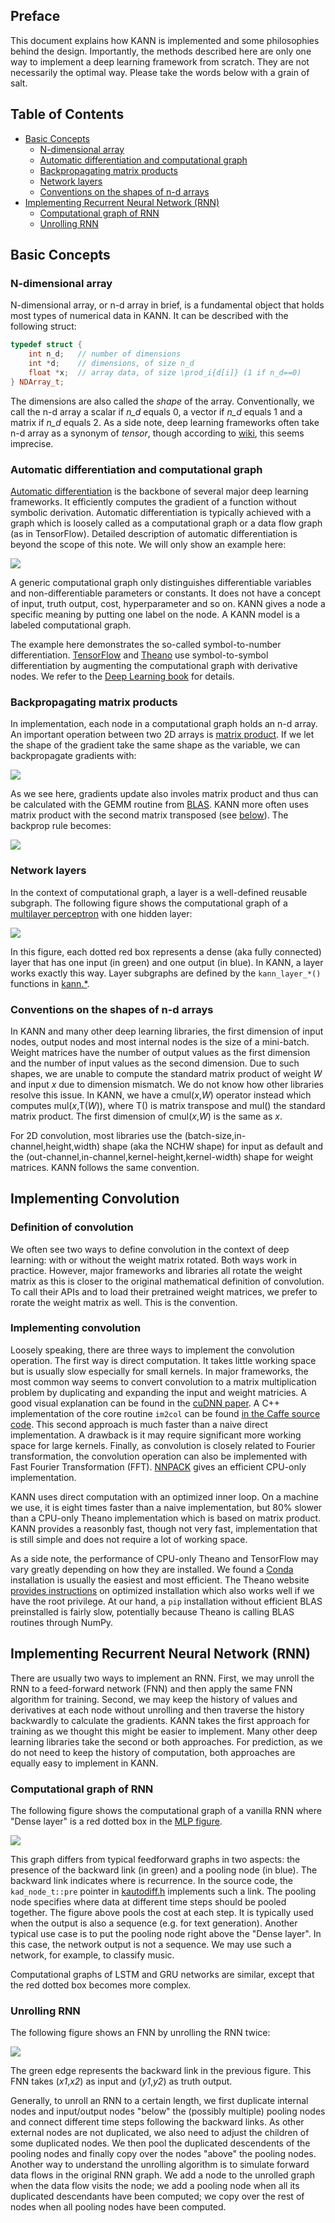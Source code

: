## Preface 

This document explains how KANN is implemented and some philosophies behind the
design. Importantly, the methods described here are only one way to implement
a deep learning framework from scratch. They are not necessarily the optimal
way. Please take the words below with a grain of salt.


## Table of Contents

* [Basic Concepts](#basic-concepts)
  - [N-dimensional array](#n-dimensional-array)
  - [Automatic differentiation and computational graph](#automatic-differentiation-and-computational-graph)
  - [Backpropagating matrix products](#backpropagating-matrix-products)
  - [Network layers](#network-layers)
  - [Conventions on the shapes of n-d arrays](#conventions-on-the-shapes-of-n-d-arrays)
* [Implementing Recurrent Neural Network (RNN)](#implementing-recurrent-neural-network-rnn)
  - [Computational graph of RNN](#computational-graph-of-rnn)
  - [Unrolling RNN](#unrolling-rnn)


## Basic Concepts

### N-dimensional array

N-dimensional array, or n-d array in brief, is a fundamental object that holds
most types of numerical data in KANN. It can be described with the following
struct:
```cpp
typedef struct {
    int n_d;   // number of dimensions
    int *d;    // dimensions, of size n_d
    float *x;  // array data, of size \prod_i{d[i]} (1 if n_d==0)
} NDArray_t;
```
The dimensions are also called the *shape* of the array. Conventionally, we
call the n-d array a scalar if *n\_d* equals 0, a vector if *n\_d* equals 1 and
a matrix if *n\_d* equals 2. As a side note, deep learning frameworks often
take n-d array as a synonym of *tensor*, though according to
[wiki][tensor-wiki], this seems imprecise.

### Automatic differentiation and computational graph

[Automatic differentiation][ad] is the backbone of several major deep learning
frameworks. It efficiently computes the gradient of a function without symbolic
derivation. Automatic differentiation is typically achieved with a graph which
is loosely called as a computational graph or a data flow graph (as in
TensorFlow). Detailed description of automatic differentiation is beyond the
scope of this note. We will only show an example here:

![](images/autodiff.png)

A generic computational graph only distinguishes differentiable variables and
non-differentiable parameters or constants. It does not have a concept of
input, truth output, cost, hyperparameter and so on. KANN gives a node a
specific meaning by putting one label on the node. A KANN model is a labeled
computational graph.

The example here demonstrates the so-called symbol-to-number differentiation.
[TensorFlow][tf] and [Theano][theano] use symbol-to-symbol differentiation
by augmenting the computational graph with derivative nodes. We refer to the
[Deep Learning book][dlbook] for details.

### Backpropagating matrix products

In implementation, each node in a computational graph holds an n-d array. An
important operation between two 2D arrays is [matrix product][matmul]. If we
let the shape of the gradient take the same shape as the variable, we can
backpropagate gradients with:
<!--
{\bf C}={\bf A}\cdot{\bf B},
\hspace{1em}\frac{\partial F}{\partial {\bf A}}\gets\frac{\partial F}{\partial {\bf C}}\cdot {\bf B}^\intercal,
\hspace{1em}\frac{\partial F}{\partial {\bf B}}\gets{\bf A}^\intercal\cdot\frac{\partial F}{\partial {\bf C}}
-->
![](images/matmul1.png)

As we see here, gradients update also involes matrix product and thus can be
calculated with the GEMM routine from [BLAS][blas]. KANN more often uses matrix
product with the second matrix transposed (see
[below](#conventions-on-the-shapes-of-n-d-arrays)). The backprop rule becomes:
<!--
{\bf Y}={\bf X}\cdot{\bf W}^\intercal,
\hspace{1em}\frac{\partial F}{\partial {\bf X}}\gets\frac{\partial F}{\partial {\bf Y}}\cdot {\bf W},
\hspace{1em}\frac{\partial F}{\partial {\bf W}}\gets\left(\frac{\partial F}{\partial {\bf Y}}\right)^\intercal\cdot{\bf X}
-->
![](images/matmul2.png)

### Network layers

In the context of computational graph, a layer is a well-defined reusable
subgraph. The following figure shows the computational graph of a [multilayer
perceptron][mlp] with one hidden layer:

![](images/mlp.png)

In this figure, each dotted red box represents a dense (aka fully connected)
layer that has one input (in green) and one output (in blue). In KANN, a layer
works exactly this way. Layer subgraphs are defined by the `kann_layer_*()`
functions in [kann.*](../kann.h).

### Conventions on the shapes of n-d arrays

In KANN and many other deep learning libraries, the first dimension of input
nodes, output nodes and most internal nodes is the size of a mini-batch. 
Weight matrices have the number of output values as the first dimension and the
number of input values as the second dimension. Due to such shapes, we are
unable to compute the standard matrix product of weight *W* and input *x* due
to dimension mismatch. We do not know how other libraries resolve this issue.
In KANN, we have a cmul(*x*,*W*) operator instead which computes
mul(*x*,T(*W*)), where T() is matrix transpose and mul() the standard matrix
product. The first dimension of cmul(*x*,*W*) is the same as *x*.

For 2D convolution, most libraries use the (batch-size,in-channel,height,width)
shape (aka the NCHW shape) for input as default and the
(out-channel,in-channel,kernel-height,kernel-width) shape for weight matrices.
KANN follows the same convention.



## Implementing Convolution

### Definition of convolution

We often see two ways to define convolution in the context of deep learning:
with or without the weight matrix rotated. Both ways work in practice. However,
major frameworks and libraries all rotate the weight matrix as this is closer
to the original mathematical definition of convolution. To call their APIs and
to load their pretrained weight matrices, we prefer to rorate the weight matrix
as well. This is the convention.

### Implementing convolution

Loosely speaking, there are three ways to implement the convolution operation.
The first way is direct computation. It takes little working space but is
usually slow especially for small kernels. In major frameworks, the most common
way seems to convert convolution to a matrix multiplication problem by
duplicating and expanding the input and weight matricies. A good visual
explanation can be found in the [cuDNN paper][cudnn]. A C++ implementation of
the core routine `im2col` can be found [in the Caffe source code][im2col].
This second approach is much faster than a naive direct implementation. A
drawback is it may require significant more working space for large kernels.
Finally, as convolution is closely related to Fourier transformation, the
convolution operation can also be implemented with Fast Fourier Transformation
(FFT). [NNPACK][nnpack] gives an efficient CPU-only implementation.

KANN uses direct computation with an optimized inner loop. On a machine we use,
it is eight times faster than a naive implementation, but 80% slower than
a CPU-only Theano implementation which is based on matrix product. KANN
provides a reasonbly fast, though not very fast, implementation that is still
simple and does not require a lot of working space.

As a side note, the performance of CPU-only Theano and TensorFlow may vary
greatly depending on how they are installed. We found a [Conda][conda]
installation is usually the easiest and most efficient. The Theano website
[provides instructions][theano-install] on optimized installation which also
works well if we have the root privilege. At our hand, a `pip` installation
without efficient BLAS preinstalled is fairly slow, potentially because Theano
is calling BLAS routines through NumPy.



## Implementing Recurrent Neural Network (RNN)

There are usually two ways to implement an RNN. First, we may unroll the RNN to
a feed-forward network (FNN) and then apply the same FNN algorithm for
training. Second, we may keep the history of values and derivatives at each
node without unrolling and then traverse the history backwardly to calculate
the gradients. KANN takes the first approach for training as we thought this
might be easier to implement. Many other deep learning libraries take the
second or both approaches. For prediction, as we do not need to keep the
history of computation, both approaches are equally easy to implement in KANN.

### Computational graph of RNN

The following figure shows the computational graph of a vanilla RNN where
"Dense layer" is a red dotted box in the [MLP figure](images/mlp.png).

![](images/rnn.png)

This graph differs from typical feedforward graphs in two aspects: the presence
of the backward link (in green) and a pooling node (in blue). The backward link
indicates where is recurrence. In the source code, the `kad_node_t::pre`
pointer in [kautodiff.h](../kautodiff.h) implements such a link. The pooling
node specifies where data at different time steps should be pooled together.
The figure above pools the cost at each step. It is typically used when the
output is also a sequence (e.g. for text generation). Another typical use case
is to put the pooling node right above the "Dense layer". In this case, the
network output is not a sequence. We may use such a network, for example, to
classify music.

Computational graphs of LSTM and GRU networks are similar, except that the red
dotted box becomes more complex.

### Unrolling RNN

The following figure shows an FNN by unrolling the RNN twice:

![](images/rnn-unroll.png)

The green edge represents the backward link in the previous figure. This FNN
takes (*x1*,*x2*) as input and (*y1*,*y2*) as truth output.

Generally, to unroll an RNN to a certain length, we first duplicate internal
nodes and input/output nodes "below" the (possibly multiple) pooling nodes and
connect different time steps following the backward links. As other external
nodes are not duplicated, we also need to adjust the children of some
duplicated nodes.  We then pool the duplicated descendents of the pooling nodes
and finally copy over the nodes "above" the pooling nodes. Another way to
understand the unrolling algorithm is to simulate forward data flows in the
original RNN graph.  We add a node to the unrolled graph when the data flow
visits the node; we add a pooling node when all its duplicated descendants have
been computed; we copy over the rest of nodes when all pooling nodes have been
computed.



[tensor-wiki]: https://en.wikipedia.org/wiki/Tensor
[tf]: https://www.tensorflow.org
[theano]: http://deeplearning.net/software/theano/
[ad]: https://en.wikipedia.org/wiki/Automatic_differentiation
[mlp]: https://en.wikipedia.org/wiki/Multilayer_perceptron
[rnnjs]: https://github.com/karpathy/recurrentjs
[matmul]: https://en.wikipedia.org/wiki/Matrix_multiplication
[blas]: https://en.wikipedia.org/wiki/Basic_Linear_Algebra_Subprograms
[dlbook]: http://www.deeplearningbook.org
[cudnn]: https://arxiv.org/abs/1410.0759
[im2col]: https://github.com/BVLC/caffe/blob/master/src/caffe/util/im2col.cpp
[nnpack]: https://github.com/Maratyszcza/NNPACK
[conda]: http://conda.pydata.org/docs/using/pkgs.html
[theano-install]: http://deeplearning.net/software/theano/install_ubuntu.html
